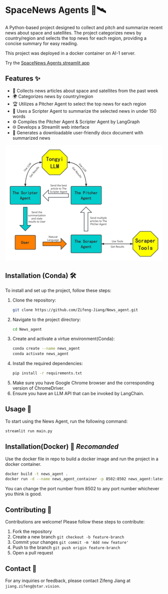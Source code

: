 # SpaceNews Agents 🌌🛰️

A Python-based project designed to collect and pitch and summarize recent news about space and satellites. The project categorizes news by country/region and selects the top news for each region, providing a concise summary for easy reading.

This project was deployed in a docker container on AI-1 server.

Try the [SpaceNews Agents streamlit app](http://192.168.148.59:8502/)

## Features ✨

- 📰 Collects news articles about space and satellites from the past week
- 🌍 Categorizes news by country/region
- 🏆 Utilizes a Pitcher Agent to select the top news for each region
- 📝 Uses a Scripter Agent to summarize the selected news in under 150 words
- ⚙️ Compiles the Pitcher Agent & Scripter Agent by LangGraph
- 🌐 Develops a Streamlit web interface
- 📄 Generates a downloadable user-friendly docx document with summarized news

![Project Banner](./NewsAgents.jpg)

## Installation (Conda) 🛠️

To install and set up the project, follow these steps:

1. Clone the repository:
    ```bash
    git clone https://github.com/Zifeng-Jiang/News_agent.git
    ```
2. Navigate to the project directory:
    ```bash
    cd News_agent
    ```
3. Create and activate a virtue environment(Conda):
    ```bash
    conda create --name news_agent
    conda activate news_agent
    ```
4. Install the required dependencies:
    ```bash
    pip install -r requirements.txt
    ```
5. Make sure you have Google Chrome browser and the corresponding version of ChromeDriver.
6. Ensure you have an LLM API that can be invoked by LangChain.

## Usage 🚀

To start using the News Agent, run the following command:

```bash
streamlit run main.py
```

## Installation(Docker) 🐳 *Recomanded*
Use the docker file in repo to build a docker image and run the project in a docker container.
```bash
docker build -t news_agent .
docker run -d --name news_agent_container -p 8502:8502 news_agent:latest
```

You can change the port number from 8502 to any port number whichever you think is good.

## Contributing 🤝
Contributions are welcome! Please follow these steps to contribute:

1. Fork the repository
2. Create a new branch  `git checkout -b feature-branch`
3. Commit your changes  `git commit -m 'Add new feature'`
4. Push to the branch  `git push origin feature-branch`
5. Open a pull request

## Contact 📧

For any inquiries or feedback, please contact Zifeng Jiang at `jiang.zifeng@star.vision`.
